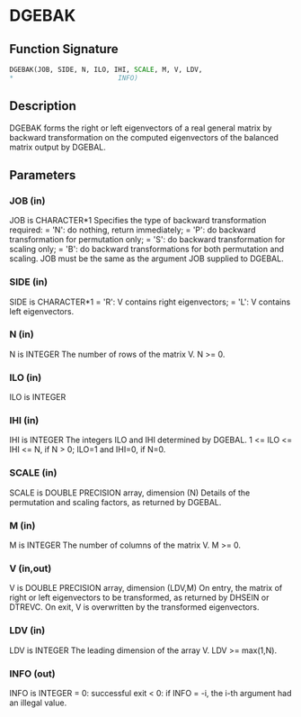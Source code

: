 # DGEBAK

## Function Signature

```fortran
DGEBAK(JOB, SIDE, N, ILO, IHI, SCALE, M, V, LDV,
*                          INFO)
```

## Description


 DGEBAK forms the right or left eigenvectors of a real general matrix
 by backward transformation on the computed eigenvectors of the
 balanced matrix output by DGEBAL.

## Parameters

### JOB (in)

JOB is CHARACTER*1 Specifies the type of backward transformation required: = 'N': do nothing, return immediately; = 'P': do backward transformation for permutation only; = 'S': do backward transformation for scaling only; = 'B': do backward transformations for both permutation and scaling. JOB must be the same as the argument JOB supplied to DGEBAL.

### SIDE (in)

SIDE is CHARACTER*1 = 'R': V contains right eigenvectors; = 'L': V contains left eigenvectors.

### N (in)

N is INTEGER The number of rows of the matrix V. N >= 0.

### ILO (in)

ILO is INTEGER

### IHI (in)

IHI is INTEGER The integers ILO and IHI determined by DGEBAL. 1 <= ILO <= IHI <= N, if N > 0; ILO=1 and IHI=0, if N=0.

### SCALE (in)

SCALE is DOUBLE PRECISION array, dimension (N) Details of the permutation and scaling factors, as returned by DGEBAL.

### M (in)

M is INTEGER The number of columns of the matrix V. M >= 0.

### V (in,out)

V is DOUBLE PRECISION array, dimension (LDV,M) On entry, the matrix of right or left eigenvectors to be transformed, as returned by DHSEIN or DTREVC. On exit, V is overwritten by the transformed eigenvectors.

### LDV (in)

LDV is INTEGER The leading dimension of the array V. LDV >= max(1,N).

### INFO (out)

INFO is INTEGER = 0: successful exit < 0: if INFO = -i, the i-th argument had an illegal value.

